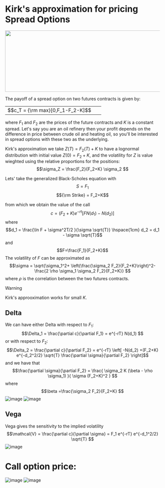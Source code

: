 # Kirk's approximation for pricing Spread Options
<p align="center">
  <img width="600" height="200" src="https://github.com/alexisdpc/Kirks-approximation/assets/124795834/6d16a2b7-5f2b-4c6d-a360-4aa8fffdcaa4">
</p>
The payoff of a spread option on two futures contracts is given by:
<div align="center">
<table>
<tbody>
<td align="center">
<img width="20" height="0"><br>
  $$c_T = {\rm max}[0,F_1-F_2-K]$$
<img width="20" height="0">
</td>
</tbody>
</table>
</div>

where $F_1$ and $F_2$ are the prices of the future contracts and $K$ is a constant spread. Let's say you are an oil refinery then your profit depends on the difference in price between crude oil and heating oil, so you'll be interested in spread options with these two as the underlying.

Kirk's approximation we take $Z(T)=F_2(T)+K$ to have a lognormal distribution with initial value $Z(0) = F_2+K$, and the volatility for $Z$ is value wieghted  using the relative proportions for the positions:
$$\sigma_Z = \frac{F_2}{F_2+K} \sigma_2 $$


Lets' take the generalized Black-Scholes equation with
$$S= F_1$$ $${\rm Strike} = F_2+K$$

from which we obtain the value of the call
$$c= (F_2+K) e^{-rt}[F  N(d_1) - N(d_2)]$$
where 
$$d_1 = \frac{\ln F + \sigma^2T/2 }{\sigma \sqrt{T}}  \hspace{1cm} d_2 = d_1 - \sigma \sqrt{T}$$
and 
$$F=\frac{F_1}{F_2+K}$$ 
The volatility of $F$ can be approximated as 
$$\sigma = \sqrt{\sigma_1^2+ \left(\frac{\sigma_2 F_2}{F_2+K}\right)^2- \frac{2  \rho  \sigma_1 \sigma_2 F_2}{F_2+K}} $$
where $\rho$ is the correlation between the two futures contracts.

> [!WARNING]  
>  Kirk's approoximation works for small $K$.

## Delta
We can have either Delta with respect to $F_1$:
$$\Delta_1 = \frac{\partial c}{\partial F_1} = e^{-rT} N(d_1) $$
or with respect to $F_2$:
$$\Delta_2 = \frac{\partial c}{\partial F_2} = e^{-rT} \left[ -N(d_2) +(F_2+K) e^{-d_2^2/2} \sqrt{T}  \frac{\partial \sigma}{\partial F_2} \right]$$
and we have that 
$$\frac{\partial \sigma}{\partial F_2} = \frac{ \sigma_2 K (\beta - \rho \sigma_1)  }{ \sigma (F_2+K)^2 } $$
where
$$\beta =\frac{\sigma_2 F_2}{F_2+K} $$
![image](https://github.com/alexisdpc/Kirks-approximation/assets/124795834/4539e204-2471-4ccd-9fc5-cd0cf25bd95e)
![image](https://github.com/alexisdpc/Kirks-approximation/assets/124795834/2d50300b-4cc8-455d-8fd8-5b25cc1462c7)



## Vega
Vega gives the sensitivity to the implied volatility
$$\mathcal{V} = \frac{\partial c}{\partial \sigma} = F_1 e^{-rT} e^{-d_1^2/2} \sqrt{T} $$
![image](https://github.com/alexisdpc/Kirks-approximation/assets/124795834/7fe79cc4-0ee5-492c-8dca-0c2f40dee2bb)

# Call option price:
![image](https://github.com/alexisdpc/Kirks-approximation/assets/124795834/c5900dff-fe0c-48ff-ad2a-725fc4b576e7)
![image](https://github.com/alexisdpc/Kirks-approximation/assets/124795834/ed5e0645-9162-421a-b194-93e09e58d4a6)





